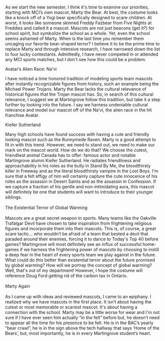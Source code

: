 
As we start the new semester, I think it's time to examine our
priorities, starting with MCI’s own mascot, Marty the Bear. At best, the
costume looks like a knock off of a Yogi bear specifically designed to
scare children. At worst, it looks like someone skinned Freddy Fazbear
from Five Nights at Freddies and called it a mascot. Mascots are not
just beacons (get it?) for school spirit, but symbolize the school as a
whole. Yet, even the school seems ashamed of Marty. When is the last
time you remember them uncaging our favorite bear-shaped terror? I
believe it to be the prime time to replace Marty and through intensive
research, I have narrowed down the list to four lucky contestants.
Admittedly, I have never competed in or attended any MCI sports matches,
but I don't see how this could be a problem.

Avatar’s Alien Race: Na’vi

I have noticed a time honored tradition of modeling sports team mascots
after instantly recognizable figures from history, such an example being
the Michael Power Trojans. Marty the Bear lacks the cultural relevance
of historical figures that the Trojan mascot has. So, in search of this
cultural relevance, I suggest we at Martingrove follow this tradition,
but take it a step further by looking into the future. I say we harness
undeniable cultural relevance and model our mascot off of the Na’vi, the
alien race in the hit franchise Avatar.

Kiefer Sutherland

Many high schools have found success with having a cute and friendly
looking mascot such as the Runnymede Raven. Marty is a good attempt to
fit in with this trend. However, we need to stand out, we need to make
our mark on the mascot world. How do we do that? We choose the cutest,
friendliest animal Canada has to offer: famous actor and notable
Martingrove alumni Kiefer Sutherland. He radiates friendliness and
approachability in his roles as the bully in Stand By Me, the
bloodthirsty killer in Freeway and as the literal bloodthirsty vampire
in the Lost Boys. I'm sure that a felt effigy of him will certainly
capture the cute innocence of his roles as the assassin in Desert
Saints and as the assassin in Confession. If we capture a fraction of
his gentle and non-intimidating aura, this mascot will definitely be one
that students will want to introduce to their younger siblings.
<br><br>
The Existential Terror of Global Warming
<br><br>
Mascots are a great secret weapon in sports. Many teams like the
Oakville Trafalgar Devil have chosen to take inspiration from
frightening religious figures and incorporate them into their mascots.
This is, of course, a great scare tactic… who wouldn’t be afraid of a
team that bested a devil that paraded around their enemies, forcing it
to dance to Today's Top 40 before games? Martingrove will most
definitely see an influx of successful home-games if we harness the
frightening power of mascots by choosing to instill a deep fear in the
heart of every sports team we play against in the future. What could do
this better than existential terror about the future promised by global
warming? How will we portray the concept of global warming? Well, that's
out of my department! However, I hope the costume will reference Doug
Ford getting rid of the carbon tax in Ontario.
<br><br>
Marty Again
<br><br>
As I came up with ideas and reviewed mascots, I came to an epiphany. I
realized why we have mascots in the first place. It isn’t about having
the cutest or most memorable or scariest mascot. It's about having a
connection with the school. Marty may be a little worse for wear and I'm
not sure if I have ever seen him actually “in the felt” before but, he
doesn’t need to appear all the time for his presence to be felt. He is
in the BAC’s yearly “bear crawl”, he is in the sign above the tech
hallway that says ‘Home of the Bears’, but, most importantly, he is in
every Martingrove student’s heart.
